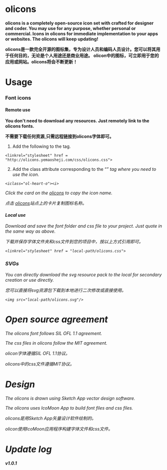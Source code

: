# olicons

**olicons is a completely open-source icon set with crafted for designer and coder. You may use for any purpose, whether personal or commercial. Icons in olicons for immediate implementation to your apps or websites. The olicons will keep updating!**

**olicons是一款完全开源的图标集，专为设计人员和编码人员设计。您可以将其用于任何目的，无论是个人用途还是商业用途。 olicon中的图标，可立即用于您的应用或网站。olicons将会不断更新！**


# Usage

### Font icons

#### Remote use

**You don't need to download any resources. Just remotely link to the olicons fonts.**

**不需要下载任何资源,只需远程链接到olicons字体即可。**

1. Add the following to the <head> tag.
  
`<linkrel="stylesheet" href = "http://olicons.yemaosheji.com/css/olicons.css">`


2. Add the class attribute corresponding to the “<i>” tag where you need to use the icon.

`<iclass="ol-heart-o"><i>`


Click the card on the [olicons](http://olicons.yemaosheji.com) to copy the icon name.

点击 [olicons](http://olicons.yemaosheji.com)站点上的卡片复制图标名称。

#### Local use

Download and save the font folder and css file to your project. Just quote in the same way as above.

下载并保存字体文件夹和css文件到您的项目中，按以上方式引用即可。

`<linkrel="stylesheet" href = "local-path/olicons.css">`


### SVGs

You can directly download the svg resource pack to the local for secondary creation or use directly.

您可以直接将svg资源包下载到本地进行二次修改或直接使用。

`<img src="local-path/olicons.svg"/>`


# Open source agreement

The olicons font follows SIL OFL 1.1 agreement.

The css files in olicons follow the MIT agreement.

olicon字体遵循SIL OFL 1.1协议。

olicons中的css文件遵循MIT协议。


# Design

The olicons is drawn using Sketch App vector design software.

The olicons uses IcoMoon App to build font files and css files.

olicons是用Sketch App矢量设计软件绘制的。

olicon使用IcoMoon应用程序构建字体文件和css文件。


# Update log

##### v1.0.1

